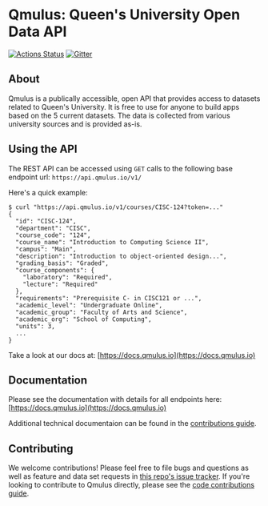 # Qmulus: Queen's University Open Data API

[![Actions Status](https://github.com/queens-qmulus/qmulus/workflows/Node%20CI/badge.svg)](https://github.com/queens-qmulus/qmulus/actions)
[![Gitter](https://img.shields.io/gitter/room/queens-qmulus/community)](https://gitter.im/queens-qmulus/community)

## About
Qmulus is a publically accessible, open API that provides access to datasets related to Queen's University. It is free to use for anyone to build apps based on the 5 current datasets. The data is collected from various university sources and is provided as-is.

## Using the API
The REST API can be accessed using `GET` calls to the following base endpoint url: `https://api.qmulus.io/v1/`

Here's a quick example:
```
$ curl "https://api.qmulus.io/v1/courses/CISC-124?token=..."
{
  "id": "CISC-124",
  "department": "CISC",
  "course_code": "124",
  "course_name": "Introduction to Computing Science II",
  "campus": "Main",
  "description": "Introduction to object-oriented design...",
  "grading_basis": "Graded",
  "course_components": {
    "laboratory": "Required",
    "lecture": "Required"
  },
  "requirements": "Prerequisite C- in CISC121 or ...",
  "academic_level": "Undergraduate Online",
  "academic_group": "Faculty of Arts and Science",
  "academic_org": "School of Computing",
  "units": 3,
  ...
}
```
Take a look at our docs at: [https://docs.qmulus.io](https://docs.qmulus.io)

## Documentation
Please see the documentation with details for all endpoints here: [https://docs.qmulus.io](https://docs.qmulus.io)

Additional technical documentaion can be found in the [contributions guide](CONTRIBUTING.md).

## Contributing
We welcome contributions! Please feel free to file bugs and questions as well as feature and data set requests in [this repo's issue tracker](https://github.com/queens-qmulus/qmulus/issues).
If you're looking to contribute to Qmulus directly, please see the [code contributions guide](CONTRIBUTING.md).

